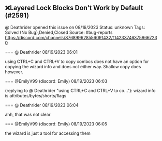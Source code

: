 ## ❌Layered Lock Blocks Don't Work by Default (#2591)
@ Deathrider opened this issue on 08/19/2023
Status: unknown
Tags: Solved (No Bug),Denied,Closed
Source: #bug-reports https://discord.com/channels/876899628556091432/1142337463759667230


=== @ Deathrider 08/19/2023 06:01

using CTRL+C and CTRL+V to copy combos does not have an option for copying the wizard info and does not either way. Shallow copy does however.

=== @EmilyV99 (discord: Emily) 08/19/2023 06:03

(replying to @ Deathrider "using CTRL+C and CTRL+V to co…"): wizard info is attributes/bytes/shorts/flags

=== @ Deathrider 08/19/2023 06:04

ahh, that was not clear

=== @EmilyV99 (discord: Emily) 08/19/2023 06:05

the wizard is just a tool for accessing them

